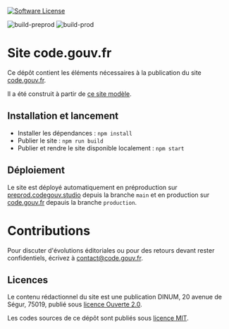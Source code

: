 [![Software License](https://img.shields.io/badge/Licence-MIT%2C%20Licence%20Ouverte-orange.svg?style=flat-square)](https://git.sr.ht/~codegouvfr/code.gouv.fr/tree/main/item/LICENSES)

![build-preprod](https://img.shields.io/github/actions/workflow/status/codegouvfr/codegouv-website/preproduction.yml?label=Deploiement%20en%20préprod)
![build-prod](https://img.shields.io/github/actions/workflow/status/codegouvfr/codegouv-website/production.yml?label=Deploiement%20en%20prod)

# Site code.gouv.fr

Ce dépôt contient les éléments nécessaires à la publication du site [code.gouv.fr](https://code.gouv.fr/).

Il a été construit à partir de [ce site modèle](https://github.com/codegouvfr/eleventy-dsfr/).

## Installation et lancement

- Installer les dépendances : `npm install`
- Publier le site : `npm run build`
- Publier et rendre le site disponible localement : `npm start`

## Déploiement

Le site est déployé automatiquement en préproduction sur [preprod.codegouv.studio](http://preprod.codegouv.studio/fr/) depuis la branche `main` et en production sur [code.gouv.fr](https://code.gouv.fr/) depauis la branche `production`.

# Contributions

Pour discuter d'évolutions éditoriales ou pour des retours devant rester confidentiels, écrivez à [contact@code.gouv.fr](mailto:contact@code.gouv.fr).

## Licences

Le contenu rédactionnel du site est une publication DINUM, 20 avenue de Ségur, 75019, publié sous [licence Ouverte 2.0](LICENSES/LICENSE.Etalab-2.0.md).

Les codes sources de ce dépôt sont publiés sous [licence
MIT](LICENSES/LICENSE.MIT.md).
